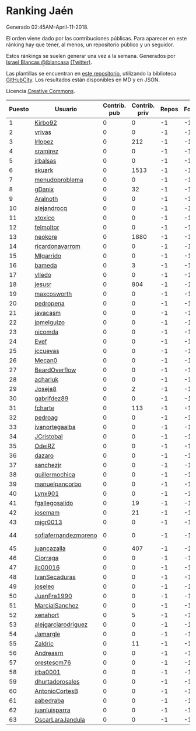 # Ranking Jaén

Generado 02:45AM-April-11-2018.

El orden viene dado por las contribuciones públicas. Para aparecer en este ránking hay que tener, al menos, un repositorio público y un seguidor.

Estos ránkings se suelen generar una vez a la semana. Generados por [Israel Blancas @iblancasa](https://github.com/iblancasa/) [(Twitter)](https://twitter.com/iblancasa).

Las plantillas se encuentran en [este repositorio](https://github.com/iblancasa/GH-Spanish-Ranking), utilizando la biblioteca [GitHubCity](https://github.com/iblancasa/GitHubCity). Los resultados están disponibles en MD y en JSON.

Licencia [Creative Commons](https://creativecommons.org/licenses/by/4.0/).

| Puesto   |  Usuario  | Contrib. pub | Contrib. priv |Repos| Followers | Desde |  Avatar  |
|----------|-----------|--------------|---------------|-----|-----------|-------|----------|
|1|[Kirbo92](https://github.com/Kirbo92)|0|0|-1|-1||![Kirbo92]()|
|2|[vrivas](https://github.com/vrivas)|0|0|-1|-1||![vrivas]()|
|3|[lrlopez](https://github.com/lrlopez)|0|212|-1|-1||![lrlopez]()|
|4|[sramirez](https://github.com/sramirez)|0|0|-1|-1||![sramirez]()|
|5|[jrbalsas](https://github.com/jrbalsas)|0|0|-1|-1||![jrbalsas]()|
|6|[skuark](https://github.com/skuark)|0|1513|-1|-1||![skuark]()|
|7|[menudoproblema](https://github.com/menudoproblema)|0|0|-1|-1||![menudoproblema]()|
|8|[gDanix](https://github.com/gDanix)|0|32|-1|-1||![gDanix]()|
|9|[Aralnoth](https://github.com/Aralnoth)|0|0|-1|-1||![Aralnoth]()|
|10|[alejandrocq](https://github.com/alejandrocq)|0|0|-1|-1||![alejandrocq]()|
|11|[xtoxico](https://github.com/xtoxico)|0|0|-1|-1||![xtoxico]()|
|12|[felmoltor](https://github.com/felmoltor)|0|0|-1|-1||![felmoltor]()|
|13|[neokore](https://github.com/neokore)|0|1880|-1|-1||![neokore]()|
|14|[ricardonavarrom](https://github.com/ricardonavarrom)|0|0|-1|-1||![ricardonavarrom]()|
|15|[Mlgarrido](https://github.com/Mlgarrido)|0|0|-1|-1||![Mlgarrido]()|
|16|[bameda](https://github.com/bameda)|0|3|-1|-1||![bameda]()|
|17|[vlledo](https://github.com/vlledo)|0|0|-1|-1||![vlledo]()|
|18|[jesusr](https://github.com/jesusr)|0|804|-1|-1||![jesusr]()|
|19|[maxcosworth](https://github.com/maxcosworth)|0|0|-1|-1||![maxcosworth]()|
|20|[pedropena](https://github.com/pedropena)|0|0|-1|-1||![pedropena]()|
|21|[javacasm](https://github.com/javacasm)|0|0|-1|-1||![javacasm]()|
|22|[jpmelguizo](https://github.com/jpmelguizo)|0|0|-1|-1||![jpmelguizo]()|
|23|[nicomda](https://github.com/nicomda)|0|0|-1|-1||![nicomda]()|
|24|[Evef](https://github.com/Evef)|0|0|-1|-1||![Evef]()|
|25|[jccuevas](https://github.com/jccuevas)|0|0|-1|-1||![jccuevas]()|
|26|[Mecan0](https://github.com/Mecan0)|0|0|-1|-1||![Mecan0]()|
|27|[BeardOverflow](https://github.com/BeardOverflow)|0|0|-1|-1||![BeardOverflow]()|
|28|[acharluk](https://github.com/acharluk)|0|0|-1|-1||![acharluk]()|
|29|[Joseja8](https://github.com/Joseja8)|0|2|-1|-1||![Joseja8]()|
|30|[gabrifdez89](https://github.com/gabrifdez89)|0|0|-1|-1||![gabrifdez89]()|
|31|[fcharte](https://github.com/fcharte)|0|113|-1|-1||![fcharte]()|
|32|[pedroag](https://github.com/pedroag)|0|0|-1|-1||![pedroag]()|
|33|[ivanortegaalba](https://github.com/ivanortegaalba)|0|0|-1|-1||![ivanortegaalba]()|
|34|[JCristobal](https://github.com/JCristobal)|0|0|-1|-1||![JCristobal]()|
|35|[OdeiRZ](https://github.com/OdeiRZ)|0|0|-1|-1||![OdeiRZ]()|
|36|[dazaro](https://github.com/dazaro)|0|0|-1|-1||![dazaro]()|
|37|[sanchezjr](https://github.com/sanchezjr)|0|0|-1|-1||![sanchezjr]()|
|38|[guillermochica](https://github.com/guillermochica)|0|0|-1|-1||![guillermochica]()|
|39|[manuelpancorbo](https://github.com/manuelpancorbo)|0|0|-1|-1||![manuelpancorbo]()|
|40|[Lynx901](https://github.com/Lynx901)|0|0|-1|-1||![Lynx901]()|
|41|[fgallegosalido](https://github.com/fgallegosalido)|0|19|-1|-1||![fgallegosalido]()|
|42|[josemam](https://github.com/josemam)|0|21|-1|-1||![josemam]()|
|43|[mjgr0013](https://github.com/mjgr0013)|0|0|-1|-1||![mjgr0013]()|
|44|[sofiafernandezmoreno](https://github.com/sofiafernandezmoreno)|0|0|-1|-1||![sofiafernandezmoreno]()|
|45|[juancazalla](https://github.com/juancazalla)|0|407|-1|-1||![juancazalla]()|
|46|[Ciorraga](https://github.com/Ciorraga)|0|0|-1|-1||![Ciorraga]()|
|47|[jlc00016](https://github.com/jlc00016)|0|0|-1|-1||![jlc00016]()|
|48|[IvanSecaduras](https://github.com/IvanSecaduras)|0|0|-1|-1||![IvanSecaduras]()|
|49|[joseleo](https://github.com/joseleo)|0|0|-1|-1||![joseleo]()|
|50|[JuanFra1990](https://github.com/JuanFra1990)|0|0|-1|-1||![JuanFra1990]()|
|51|[MarcialSanchez](https://github.com/MarcialSanchez)|0|0|-1|-1||![MarcialSanchez]()|
|52|[xenahort](https://github.com/xenahort)|0|5|-1|-1||![xenahort]()|
|53|[alejgarciarodriguez](https://github.com/alejgarciarodriguez)|0|0|-1|-1||![alejgarciarodriguez]()|
|54|[Jamargle](https://github.com/Jamargle)|0|0|-1|-1||![Jamargle]()|
|55|[Zaldric](https://github.com/Zaldric)|0|11|-1|-1||![Zaldric]()|
|56|[Andreasrn](https://github.com/Andreasrn)|0|0|-1|-1||![Andreasrn]()|
|57|[orestescm76](https://github.com/orestescm76)|0|0|-1|-1||![orestescm76]()|
|58|[jrba0001](https://github.com/jrba0001)|0|0|-1|-1||![jrba0001]()|
|59|[dhurtadorosales](https://github.com/dhurtadorosales)|0|0|-1|-1||![dhurtadorosales]()|
|60|[AntonioCortesB](https://github.com/AntonioCortesB)|0|0|-1|-1||![AntonioCortesB]()|
|61|[aabedraba](https://github.com/aabedraba)|0|0|-1|-1||![aabedraba]()|
|62|[juanluisparra](https://github.com/juanluisparra)|0|0|-1|-1||![juanluisparra]()|
|63|[OscarLaraJandula](https://github.com/OscarLaraJandula)|0|0|-1|-1||![OscarLaraJandula]()|
